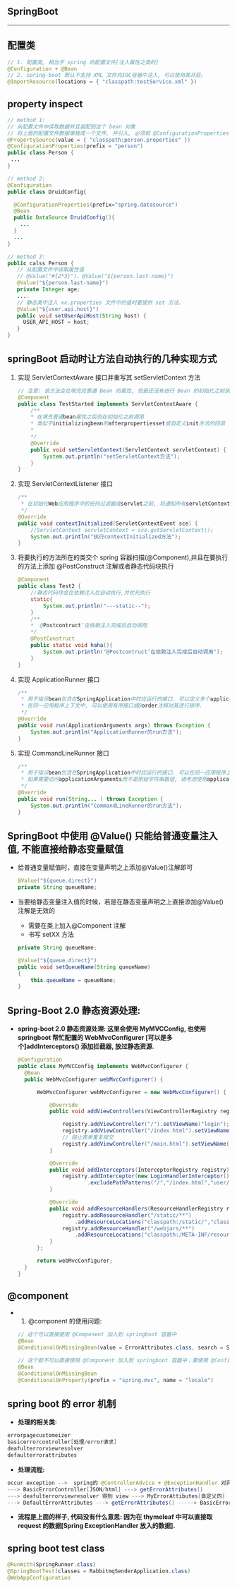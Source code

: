 ## SpringBoot

---

## 配置类

```java
// 1. 配置类, 相当于 spring 的配置文件[注入属性之类的]
@Configuration + @Bean
// 2. spring-boot 默认不支持 XML 文件向IOC容器中注入, 可以使用其开启。
@ImportResource(locations = { "classpath:testService.xml" })
```

## property inspect

```java
// method 1:
// 从配置文件中读取数据并且装配到这个 bean 对象
// 将上面的配置文件数据单独成一个文件, 并引入, 必须和 @ConfigurationProperties() 一起使用
@PropertySource(value = { "classpath:person.properties" })
@ConfigurationProperties(prefix = "person")
public class Person {
 ...
}

// method 2:
@Configuration
public class DruidConfig{

  @ConfigurationProperties(prefix="spring.datasource")
  @Bean
  public DataSource DruidConfig(){
    ...
  }
  ...
}

// method 3:
public calss Person {
   // 从配置文件中读取属性值
   // @Value("#{2*3}")、@Value("${person.last-name}")
   @Value("${person.last-name}")
   private Integer age;
   ....
   // 静态类中注入 xx.properties 文件中的值时要提供 set 方法.
   @Value("${user.api.host}")
   public void setUserApiHost(String host) {
     USER_API_HOST = host;
   }
}

```

## springBoot 启动时让方法自动执行的几种实现方式

1. 实现 ServletContextAware 接口并重写其 setServletContext 方法

   ```java
   // 注意: 该方法会在填充完普通 Bean 的属性, 但是还没有进行 Bean 的初始化之前执行　
   @Component
   public class TestStarted implements ServletContextAware {
       /**
       * 在填充普通bean属性之后但在初始化之前调用
       * 类似于initializingbean的afterpropertiesset或自定义init方法的回调
       *
       */
       @Override
       public void setServletContext(ServletContext servletContext) {
           System.out.println("setServletContext方法");
       }
   }
   ```

2. 实现 ServletContextListener 接口

   ```java
   /**
    * 在初始化Web应用程序中的任何过滤器或servlet之前, 将通知所有servletContextListener上下文初始化.
    */
   @Override
   public void contextInitialized(ServletContextEvent sce) {
       //ServletContext servletContext = sce.getServletContext();
       System.out.println("执行contextInitialized方法");
   }
   ```

3. 将要执行的方法所在的类交个 spring 容器扫描(@Component),并且在要执行的方法上添加 @PostConstruct 注解或者静态代码块执行

   ```java
   @Component
   public class Test2 {
       //静态代码块会在依赖注入后自动执行,并优先执行
       static{
           System.out.println("---static--");
       }
       /**
       *  @Postcontruct’在依赖注入完成后自动调用
       */
       @PostConstruct
       public static void haha(){
           System.out.println("@Postcontruct’在依赖注入完成后自动调用");
       }
   }
   ```

4. 实现 ApplicationRunner 接口

   ```java
   /**
    * 用于指示bean包含在SpringApplication中时应运行的接口. 可以定义多个applicationrunner bean
    * 在同一应用程序上下文中, 可以使用有序接口或@order注释对其进行排序.
    */
   @Override
   public void run(ApplicationArguments args) throws Exception {
       System.out.println("ApplicationRunner的run方法");
   }
   ```

5. 实现 CommandLineRunner 接口
   ```java
   /**
    * 用于指示bean包含在SpringApplication中时应运行的接口. 可以在同一应用程序上下文中定义多个commandlinerunner bean, 并且可以使用有序接口或@order注释对其进行排序.
    * 如果需要访问applicationArguments而不是原始字符串数组, 请考虑使用applicationrunner.
    */
   @Override
   public void run(String... ) throws Exception {
       System.out.println("CommandLineRunner的run方法");
   }
   ```

## SpringBoot 中使用 @Value() 只能给普通变量注入值, 不能直接给静态变量赋值

- 给普通变量赋值时，直接在变量声明之上添加@Value()注解即可
  ```java
  @Value("${queue.direct}")
  private String queueName;
  ```
- 当要给静态变量注入值的时候，若是在静态变量声明之上直接添加@Value()注解是无效的

  - 需要在类上加入@Component 注解
  - 书写 setXX 方法

  ```java
  private String queueName;

  @Value("${queue.direct}")
  public void setQueueName(String queueName)
  {
      this.queueName = queueName;
  }
  ```

## Spring-Boot 2.0 静态资源处理:

- **spring-boot 2.0 静态资源处理: 这里会使用 MyMVCConfig, 也使用 springboot 帮忙配置的 WebMvcConfigurer [可以是多个]addInterceptors() 添加拦截器, 放过静态资源.**

  ```java
  @Configuration
  public class MyMVCConfig implements WebMvcConfigurer {
  	@Bean
  	public WebMvcConfigurer webMvcConfigurer() {

        WebMvcConfigurer webMvcConfigurer = new WebMvcConfigurer() {

            @Override
            public void addViewControllers(ViewControllerRegistry registry) {

                registry.addViewController("/").setViewName("login");
                registry.addViewController("/index.html").setViewName("login");
                // 阻止表单重复提交
                registry.addViewController("/main.html").setViewName("dashboard");
            }

            @Override
            public void addInterceptors(InterceptorRegistry registry) {
                registry.addInterceptor(new LoginHandlerInterceptor()).addPathPatterns("/**")
                        .excludePathPatterns("/","/index.html","user/login","/static/**","/webjars/**");
            }

            @Override
            public void addResourceHandlers(ResourceHandlerRegistry registry) {
                registry.addResourceHandler("/static/**")
                    .addResourceLocations("classpath:/static/","classpath:/public/","classpath:/resource/");
                registry.addResourceHandler("/webjars/**")
                    .addResourceLocations("classpath:/META-INF/resources/webjars/");
            }
        };

        return webMvcConfigurer;
    }
  }
  ```

## @component

- 1. @component 的使用问题:

  ```java
  // 这个可以直接使用 @Component 加入到 springboot 容器中
  @Bean
  @ConditionalOnMissingBean(value = ErrorAttributes.class, search = SearchStrategy.CURRENT)

  // 这个就不可以直接使用 @Component 加入到 springboot 容器中；要使用 @Configuration 类的 @bean 方法加入
  @Bean
  @ConditionalOnMissingBean
  @ConditionalOnProperty(prefix = "spring.mvc", name = "locale")
  ```

## spring boot 的 error 机制

- **处理的相关类:**

```java
errorpagecustomeizer
basicerrorcontroller[处理/error请求]
deafulterrorviewresolver
defaulterrorattributes
```

- **处理流程:**

```java
occur exception -->  spring的 @ControllerAdvice + @ExceptionHandler 对异常处理(转发/error)
---> BasicErrorController[JSON/html] ---> getErrorAttributes()
---> deafulterrorviewresolver 得到 view ---> MyErrorAttibutes[自定义的]
---> DefaultErrorAttributes ---> getErrorAttributes() -----> BasicErrorController[JSON/html]
```

- **流程是上面的样子, 代码没有什么意思: 因为在 thymeleaf 中可以直接取 request 的数据[Spring ExceptionHandler 放入的数据].**

## spring boot test class

```java
@RunWith(SpringRunner.class)
@SpringBootTest(classes = RabbitmqSenderApplication.class)
@WebAppConfiguration
```
